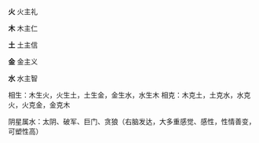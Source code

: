**火**
火主礼

**木**
木主仁

**土**
土主信

**金**
金主义

**水**
水主智

相生：木生火，火生土，土生金，金生水，水生木
相克：木克土，土克水，水克火，火克金，金克木

阴星属水：太阴、破军、巨门、贪狼（右脑发达，大多重感觉、感性，性情善变，可塑性高）